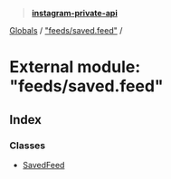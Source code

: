 > **[instagram-private-api](../README.md)**

[Globals](../README.md) / ["feeds/saved.feed"](_feeds_saved_feed_.md) /

# External module: "feeds/saved.feed"

## Index

### Classes

* [SavedFeed](../classes/_feeds_saved_feed_.savedfeed.md)